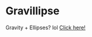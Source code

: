 # Gravillipse
Gravity + Ellipses? lol
<a href="http://iphoneguy1101.github.io/Gravillipse/Gravillipse.html">Click here!</a>
